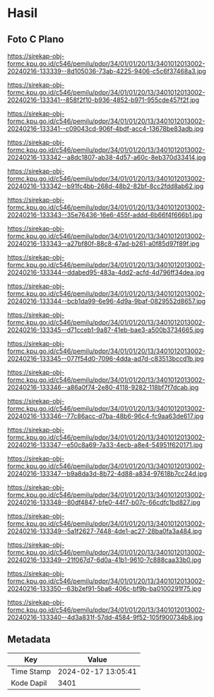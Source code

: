 # Hasil

## Foto C Plano

https://sirekap-obj-formc.kpu.go.id/c546/pemilu/pdpr/34/01/01/20/13/3401012013002-20240216-133339--8d105036-73ab-4225-9406-c5c6f37468a3.jpg

https://sirekap-obj-formc.kpu.go.id/c546/pemilu/pdpr/34/01/01/20/13/3401012013002-20240216-133341--858f2f10-b936-4852-b971-955cde457f2f.jpg

https://sirekap-obj-formc.kpu.go.id/c546/pemilu/pdpr/34/01/01/20/13/3401012013002-20240216-133341--c09043cd-906f-4bdf-acc4-13678be83adb.jpg

https://sirekap-obj-formc.kpu.go.id/c546/pemilu/pdpr/34/01/01/20/13/3401012013002-20240216-133342--a8dc1807-ab38-4d57-a60c-8eb370d33414.jpg

https://sirekap-obj-formc.kpu.go.id/c546/pemilu/pdpr/34/01/01/20/13/3401012013002-20240216-133342--b91fc4bb-268d-48b2-82bf-8cc2fdd8ab62.jpg

https://sirekap-obj-formc.kpu.go.id/c546/pemilu/pdpr/34/01/01/20/13/3401012013002-20240216-133343--35e76436-16e6-455f-addd-6b66f4f666b1.jpg

https://sirekap-obj-formc.kpu.go.id/c546/pemilu/pdpr/34/01/01/20/13/3401012013002-20240216-133343--a27bf80f-88c8-47ad-b261-a0f85d97f89f.jpg

https://sirekap-obj-formc.kpu.go.id/c546/pemilu/pdpr/34/01/01/20/13/3401012013002-20240216-133344--ddabed95-483a-4dd2-acfd-4d796ff34dea.jpg

https://sirekap-obj-formc.kpu.go.id/c546/pemilu/pdpr/34/01/01/20/13/3401012013002-20240216-133344--bcb1da99-6e96-4d9a-9baf-0829552d8657.jpg

https://sirekap-obj-formc.kpu.go.id/c546/pemilu/pdpr/34/01/01/20/13/3401012013002-20240216-133345--d71cceb1-9a87-41eb-bae3-a500b3734665.jpg

https://sirekap-obj-formc.kpu.go.id/c546/pemilu/pdpr/34/01/01/20/13/3401012013002-20240216-133345--077f54d0-7096-4dda-ad7d-c83513bccd1b.jpg

https://sirekap-obj-formc.kpu.go.id/c546/pemilu/pdpr/34/01/01/20/13/3401012013002-20240216-133346--a86a0f74-2e80-4118-9282-118bf7f7dcab.jpg

https://sirekap-obj-formc.kpu.go.id/c546/pemilu/pdpr/34/01/01/20/13/3401012013002-20240216-133346--77c86acc-d7ba-48b6-96c4-fc9aa63de617.jpg

https://sirekap-obj-formc.kpu.go.id/c546/pemilu/pdpr/34/01/01/20/13/3401012013002-20240216-133347--e50c8a69-7a33-4ecb-a8e4-54951f620171.jpg

https://sirekap-obj-formc.kpu.go.id/c546/pemilu/pdpr/34/01/01/20/13/3401012013002-20240216-133347--b9a8da3d-8b72-4d88-a834-97618b7cc24d.jpg

https://sirekap-obj-formc.kpu.go.id/c546/pemilu/pdpr/34/01/01/20/13/3401012013002-20240216-133348--80df4847-bfe0-44f7-b07c-66cdfc1bd827.jpg

https://sirekap-obj-formc.kpu.go.id/c546/pemilu/pdpr/34/01/01/20/13/3401012013002-20240216-133349--5a1f2627-7448-4de1-ac27-28ba0fa3a484.jpg

https://sirekap-obj-formc.kpu.go.id/c546/pemilu/pdpr/34/01/01/20/13/3401012013002-20240216-133349--21f067d7-6d0a-41b1-9610-7c888caa33b0.jpg

https://sirekap-obj-formc.kpu.go.id/c546/pemilu/pdpr/34/01/01/20/13/3401012013002-20240216-133350--63b2ef91-5ba6-406c-bf9b-ba0100291f75.jpg

https://sirekap-obj-formc.kpu.go.id/c546/pemilu/pdpr/34/01/01/20/13/3401012013002-20240216-133340--4d3a831f-57dd-4584-9f52-105f900734b8.jpg


## Metadata

| Key        | Value               |
| ---------- | ------------------- |
| Time Stamp | 2024-02-17 13:05:41 |
| Kode Dapil | 3401                |



